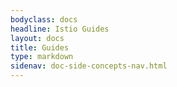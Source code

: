 ```yaml
---
bodyclass: docs
headline: Istio Guides
layout: docs
title: Guides
type: markdown
sidenav: doc-side-concepts-nav.html
---
```


